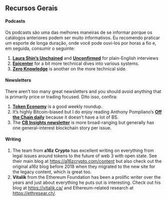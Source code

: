 ## Recursos Gerais

#### Podcasts

Os podcasts são uma das melhores maneiras de se informar porque os catálogos anteriores podem ser muito informativos. Eu recomendo praticar um esporte de longa duração, onde você pode ouvi-los por horas a fio e, em seguida, consumir o seguinte:

1. **[Laura Shin’s Unchained](http://unchainedpodcast.co/)** and **[Unconfirmed](https://unconfirmed.libsyn.com/)** for plain-English interviews
2. **[Epicenter](https://epicenter.tv/)** for a bit more technical dives into various systems.
3. **[Zero Knowledge](https://www.zeroknowledge.fm/)** is another on the more technical side.

#### Newsletters

There aren’t too many great newsletters and you should avoid anything that is primarily price or trading focused. Dito isso, confira:

1. **[Token Economy](http://weekly.tokeneconomy.co/)** is a good weekly roundup.
2. It’s highly Bitcoin-biased but I do enjoy reading Anthony Pompliano’s **[Off the Chain daily](https://offthechain.substack.com/)** because it doesn’t have a lot of BS.
3. The **[CB Insights newsletter](https://www.cbinsights.com/newsletter)** is more broad-ranging but generally has one general-interest blockchain story per issue.

#### Writing

1. The team from **a16z Crypto** has excellent writing on everything from legal issues around tokens to the future of web 3 with open state. See their main blog at https://a16zcrypto.com/content but also check out the original a16z blog before 2018 when they migrated to the new site for the legacy content, which is great too.
2. **Vitalik** from the Ethereum Foundation has been a prolific writer over the years and just about everything he puts out is interesting. Check out his blog at https://vitalik.ca/ and Ethereum-related research at https://ethresear.ch/.
